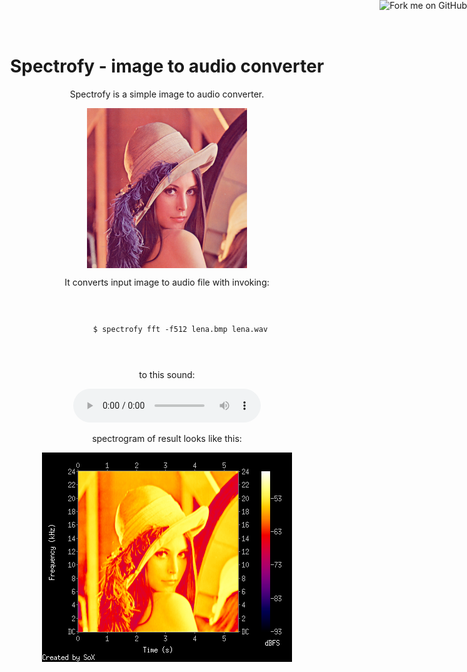 <!DOCTYPE html>
<html>
<head>
<meta charset="UTF-8" />
<title>Spectrofy - image to audio converter</title>
</head>
<body>
<div style="display:block; margin-right:auto; margin-left:auto; text-align:center; width=600px;">
<a href="http://github.com/8c6794b6"><img style="position: absolute; top: 0; right: 0; border: 0;" src="https://a248.e.akamai.net/assets.github.com/img/e6bef7a091f5f3138b8cd40bc3e114258dd68ddf/687474703a2f2f73332e616d617a6f6e6177732e636f6d2f6769746875622f726962626f6e732f666f726b6d655f72696768745f7265645f6161303030302e706e67" alt="Fork me on GitHub"></a>

Spectrofy - image to audio converter
====================================

Spectrofy is a simple image to audio converter. 

<div>
  <img src="lena_in.bmp" style="display:block;margin-left:auto; margin-right:auto;" />
</div>

It converts input image to audio file with invoking:

<code>
  <pre>
      $ spectrofy fft -f512 lena.bmp lena.wav
  </pre>
</code>

to this sound:

<audio controls="controls" src="lena.wav"></audio>

spectrogram of result looks like this:

<div>
  <img src="lena_out.png" style="display:block;margin-left:auto; margin-right:auto;" />
</div>

</div>
</body>
</html>
